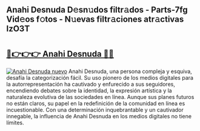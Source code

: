 ## Anahi Desnuda D𝚎sn𝚞dos filtr𝚊dos - Parts-7fg Vid𝚎os f𝚘tos - N𝚞evas filtr𝚊ciones atr𝚊ctivas IzO3T

# <h2><a href="http://mb2ueg.tromn.icu/?c=Anahi+Desnuda">🔗👉👉👉 Anahi Desnuda 🔗🔗</a></h2>

[![Anahi Desnuda nuevo](https://i.imgur.com/pEAQMta.gif)](http://mb2ueg.tromn.icu/?c=Anahi+Desnuda)
Anahi Desnuda, una persona compleja y esquiva, desafía la categorización fácil. Su uso pionero de los medios digitales para la autorrepresentación ha cautivado y enfurecido a sus seguidores, encendiendo debates sobre la identidad, la expresión artística y la naturaleza evolutiva de las sociedades en línea. Aunque sus planes futuros no están claros, su papel en la redefinición de la comunidad en línea es incuestionable. Con una determinación inquebrantable y un cautivador innegable, la influencia de Anahi Desnuda en los medios digitales no tiene límites.
